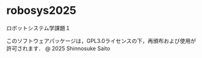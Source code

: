 # robosys2025
ロボットシステム学課題１









このソフトウェアパッケージは，GPL3.0ライセンスの下，再頒布および使用が許可されます．
@ 2025 Shinnosuke Saito
